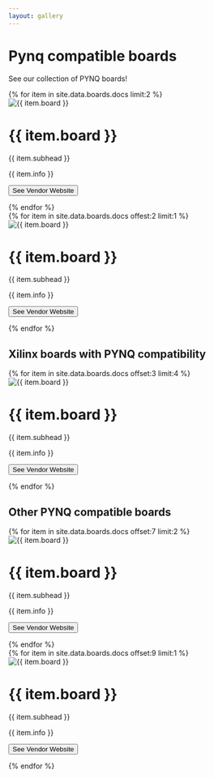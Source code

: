 ```yaml
---
layout: gallery
---
```

# Pynq compatible boards

See our collection of PYNQ boards!

<div class="row">
{% for item in site.data.boards.docs limit:2 %}
<div class="column">
  <div class="card" padding-bottom="20px">
    <div class="imagecontainer">
      <img class="card-img" src="{{ site.urlimg }}{{ item.img }}" class="img-fluid" alt="{{ item.board }}">
    </div>
    <h1>{{ item.board }}</h1>
    <p class="price">{{ item.subhead }}</p>
    <p>{{ item.info }}</p>
    <p><button onclick="location.href='{{ item.url }}';" target="_blank">See Vendor Website</button></p>
  </div>
</div>
{% endfor %}
</div>

<div class="row">
{% for item in site.data.boards.docs offest:2 limit:1 %}
<div class="column">
  <div class="card" padding-bottom="20px">
    <div class="imagecontainer">
      <img class="card-img" src="{{ site.urlimg }}{{ item.img }}" class="img-fluid" alt="{{ item.board }}">
    </div>   
    <h1>{{ item.board }}</h1>
    <p class="price">{{ item.subhead }}</p>
    <p>{{ item.info }}</p>
    <p><button onclick="location.href='{{ item.url }}';" target="_blank">See Vendor Website</button></p>
  </div>
</div>
{% endfor %}
</div>

<h2>Xilinx boards with PYNQ compatibility</h2>

<div class="row">
{% for item in site.data.boards.docs offset:3 limit:4 %}
<div class="column">
  <div class="card" padding-bottom="20px">
    <div class="imagecontainer">
      <img class="card-img" src="{{ site.urlimg }}{{ item.img }}" class="img-fluid" alt="{{ item.board }}">
    </div>   
    <h1>{{ item.board }}</h1>
    <p class="price">{{ item.subhead }}</p>
    <p>{{ item.info }}</p>
    <p><button onclick="location.href='{{ item.url }}';" target="_blank">See Vendor Website</button></p>
  </div>
</div>
{% endfor %}
</div>

<h2>Other PYNQ compatible boards</h2>

<div class="row">
{% for item in site.data.boards.docs offset:7 limit:2 %}
<div class="column">
  <div class="card" padding-bottom="20px">
    <div class="imagecontainer">
      <img class="card-img" src="{{ site.urlimg }}{{ item.img }}" class="img-fluid" alt="{{ item.board }}">
    </div>   
    <h1>{{ item.board }}</h1>
    <p class="price">{{ item.subhead }}</p>
    <p>{{ item.info }}</p>
    <p><button onclick="location.href='{{ item.url }}';" target="_blank">See Vendor Website</button></p>
  </div>
</div>
{% endfor %}
</div>

<div class="row">
{% for item in site.data.boards.docs offset:9 limit:1 %}
<div class="column">
  <div class="card" padding-bottom="20px">
    <div class="imagecontainer">
      <img class="card-img" src="{{ site.urlimg }}{{ item.img }}" class="img-fluid" alt="{{ item.board }}">
    </div>   
    <h1>{{ item.board }}</h1>
    <p class="price">{{ item.subhead }}</p>
    <p>{{ item.info }}</p>
    <p><button onclick="location.href='{{ item.url }}';" target="_blank">See Vendor Website</button></p>
  </div>
</div>
{% endfor %}
</div>

